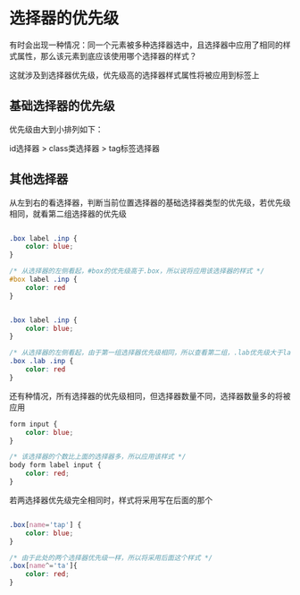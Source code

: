 # 选择器的优先级
有时会出现一种情况：同一个元素被多种选择器选中，且选择器中应用了相同的样式属性，那么该元素到底应该使用哪个选择器的样式？

这就涉及到选择器优先级，优先级高的选择器样式属性将被应用到标签上

## 基础选择器的优先级
优先级由大到小排列如下：

id选择器 > class类选择器 > tag标签选择器

## 其他选择器
从左到右的看选择器，判断当前位置选择器的基础选择器类型的优先级，若优先级相同，就看第二组选择器的优先级

```css

.box label .inp {
    color: blue;
}

/* 从选择器的左侧看起，#box的优先级高于.box，所以说将应用该选择器的样式 */
#box label .inp {
    color: red
}

```

```css

.box label .inp {
    color: blue;
}

/* 从选择器的左侧看起，由于第一组选择器优先级相同，所以查看第二组，.lab优先级大于label，所以应用该样式 */
.box .lab .inp {
    color: red
}

```

还有种情况，所有选择器的优先级相同，但选择器数量不同，选择器数量多的将被应用

```css
form input {
    color: blue;
}

/* 该选择器的个数比上面的选择器多，所以应用该样式 */
body form label input {
    color: red;
}
```

若两选择器优先级完全相同时，样式将采用写在后面的那个

```css

.box[name='tap'] {
    color: blue;
}

/* 由于此处的两个选择器优先级一样，所以将采用后面这个样式 */
.box[name^='ta']{
    color: red;
}

```